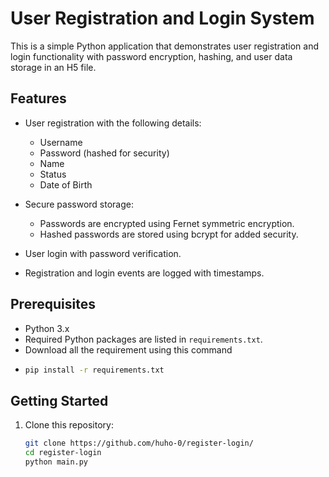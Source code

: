 # User Registration and Login System

This is a simple Python application that demonstrates user registration and login functionality with password encryption, hashing, and user data storage in an H5 file.

## Features

- User registration with the following details:
  - Username
  - Password (hashed for security)
  - Name
  - Status
  - Date of Birth

- Secure password storage:
  - Passwords are encrypted using Fernet symmetric encryption.
  - Hashed passwords are stored using bcrypt for added security.

- User login with password verification.

- Registration and login events are logged with timestamps.

## Prerequisites

- Python 3.x
- Required Python packages are listed in `requirements.txt`.
- Download all the requirement using this command
- ```bash
  pip install -r requirements.txt
  

## Getting Started

1. Clone this repository:

   ```bash
   git clone https://github.com/huho-0/register-login/
   cd register-login
   python main.py

